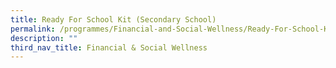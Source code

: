 ```yaml
---
title: Ready For School Kit (Secondary School)
permalink: /programmes/Financial-and-Social-Wellness/Ready-For-School-Kit-SecondarySchool
description: ""
third_nav_title: Financial & Social Wellness
---
```

